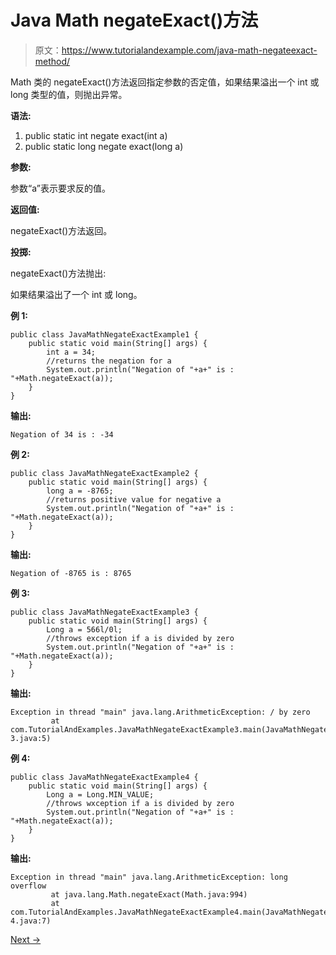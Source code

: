 # Java Math negateExact()方法

> 原文：<https://www.tutorialandexample.com/java-math-negateexact-method/>

Math 类的 negateExact()方法返回指定参数的否定值，如果结果溢出一个 int 或 long 类型的值，则抛出异常。

**语法:**

1.  public static int negate exact(int a)
2.  public static long negate exact(long a)

**参数:**

参数“a”表示要求反的值。

**返回值:**

negateExact()方法返回。

**投掷:**

negateExact()方法抛出:

如果结果溢出了一个 int 或 long。

**例 1:**

```
public class JavaMathNegateExactExample1 {
    public static void main(String[] args) {
        int a = 34;
        //returns the negation for a
        System.out.println("Negation of "+a+" is : "+Math.negateExact(a));
    }
}
```

**输出:**

```
Negation of 34 is : -34
```

**例 2:**

```
public class JavaMathNegateExactExample2 {
    public static void main(String[] args) {
        long a = -8765;
        //returns positive value for negative a
        System.out.println("Negation of "+a+" is : "+Math.negateExact(a));
    }
}
```

**输出:**

```
Negation of -8765 is : 8765
```

**例 3:**

```
public class JavaMathNegateExactExample3 {
    public static void main(String[] args) {
        Long a = 566l/0l;
        //throws exception if a is divided by zero
        System.out.println("Negation of "+a+" is : "+Math.negateExact(a));
    }
}
```

**输出:**

```
Exception in thread "main" java.lang.ArithmeticException: / by zero
         at com.TutorialAndExamples.JavaMathNegateExactExample3.main(JavaMathNegateExactExample
3.java:5)
```

**例 4:**

```
public class JavaMathNegateExactExample4 {
    public static void main(String[] args) {
        Long a = Long.MIN_VALUE;
        //throws wxception if a is divided by zero
        System.out.println("Negation of "+a+" is : "+Math.negateExact(a));
    }
}
```

**输出:**

```
Exception in thread "main" java.lang.ArithmeticException: long overflow
         at java.lang.Math.negateExact(Math.java:994)
         at com.TutorialAndExamples.JavaMathNegateExactExample4.main(JavaMathNegateExactExample
4.java:7)
```

[Next →](https://www.tutorialandexample.com/java-math-nextafter-method/)